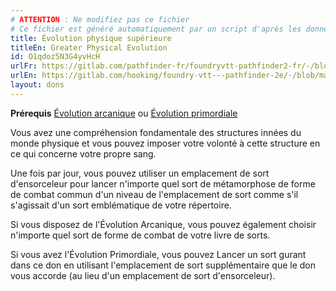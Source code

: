 ```yaml
---
# ATTENTION : Ne modifiez pas ce fichier
# Ce fichier est généré automatiquement par un script d'après les données du module Foundry VTT officiel et de sa traduction
title: Évolution physique supérieure
titleEn: Greater Physical Evolution
id: O1qdoz5N3G4yvHcH
urlFr: https://gitlab.com/pathfinder-fr/foundryvtt-pathfinder2-fr/-/blob/master/data/feats/O1qdoz5N3G4yvHcH.htm
urlEn: https://gitlab.com/hooking/foundry-vtt---pathfinder-2e/-/blob/master/packs/data/feats.db/greater-physical-evolution.json
layout: dons
---
```

**Prérequis** [Évolution arcanique](évolution-arcanique.html) ou [Évolution primordiale](évolution-primordiale.html)

Vous avez une compréhension fondamentale des structures innées du monde physique et vous pouvez imposer votre volonté à cette structure en ce qui concerne votre propre sang.

Une fois par jour, vous pouvez utiliser un emplacement de sort d'ensorceleur pour lancer n'importe quel sort de métamorphose de forme de combat commun d'un niveau de l'emplacement de sort comme s'il s'agissait d'un sort emblématique de votre répertoire.

 Si vous disposez de l'Évolution Arcanique, vous pouvez également choisir n'importe quel sort de forme de combat de votre livre de sorts.

Si vous avez l'Évolution Primordiale, vous pouvez Lancer un sort gurant dans ce don en utilisant l'emplacement de sort supplémentaire que le don vous accorde (au lieu d'un emplacement de sort d'ensorceleur).
